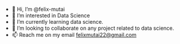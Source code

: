 - 👋 Hi, I’m @felix-mutai
- 👀 I’m interested in Data Science 
- 🌱 I’m currently learning data science. 
- 💞️ I’m looking to collaborate on any project related to data science. 
- 📫 Reach me on my email felixmutai22@gmail.com 

<!---
felix-mutai/felix-mutai is a ✨ special ✨ repository because its `README.md` (this file) appears on your GitHub profile.
You can click the Preview link to take a look at your changes.
--->
